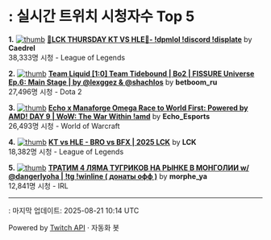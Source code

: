 # : 실시간 트위치 시청자수 Top 5

**1.** [![thumb](https://static-cdn.jtvnw.net/previews-ttv/live_user_caedrel-320x180.jpg)](https://twitch.tv/Caedrel)
**[🔴LCK THURSDAY KT VS HLE🔴-  !dpmlol !discord !displate](https://twitch.tv/Caedrel)** by **Caedrel**<br>38,333명 시청  - League of Legends

**2.** [![thumb](https://static-cdn.jtvnw.net/previews-ttv/live_user_betboom_ru-320x180.jpg)](https://twitch.tv/betboom_ru)
**[Team Liquid [1:0] Team Tidebound | Bo2 | FISSURE Universe Ep.6: Main Stage | by @lexggez & @shachlos](https://twitch.tv/betboom_ru)** by **betboom_ru**<br>27,496명 시청  - Dota 2

**3.** [![thumb](https://static-cdn.jtvnw.net/previews-ttv/live_user_echo_esports-320x180.jpg)](https://twitch.tv/Echo_Esports)
**[Echo x Manaforge Omega Race to World First: Powered by AMD!  DAY 9 | WoW: The War Within !amd](https://twitch.tv/Echo_Esports)** by **Echo_Esports**<br>26,493명 시청  - World of Warcraft

**4.** [![thumb](https://static-cdn.jtvnw.net/previews-ttv/live_user_lck-320x180.jpg)](https://twitch.tv/LCK)
**[KT vs HLE - BRO vs BFX | 2025 LCK](https://twitch.tv/LCK)** by **LCK**<br>18,382명 시청  - League of Legends

**5.** [![thumb](https://static-cdn.jtvnw.net/previews-ttv/live_user_morphe_ya-320x180.jpg)](https://twitch.tv/morphe_ya)
**[ТРАТИМ 4 ЛЯМА ТУГРИКОВ НА РЫНКЕ В МОНГОЛИИ w/ @dangerlyoha | !tg !winline ( донаты офф )](https://twitch.tv/morphe_ya)** by **morphe_ya**<br>12,841명 시청  - IRL


---
: 마지막 업데이트: 2025-08-21 10:14 UTC

Powered by [Twitch API](https://dev.twitch.tv/docs/api/reference) · 자동화 봇